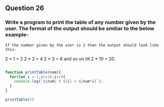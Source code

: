 ## Question 26

### Write a program to print the table of any number given by the user. The format of the output should be smiliar to the below example-

	If the number given by the user is 2 then the output should look like this-
 2 * 1 = 2
 2 * 2 = 4
 2 * 3 = 6 and so on till 2 * 10 = 20.

```javascript

function printTable(num){
  for(let i = 1;i<=10;i++){
    console.log(`${num} X ${i} = ${num*i}`);
  }
}

printTable(2)

```